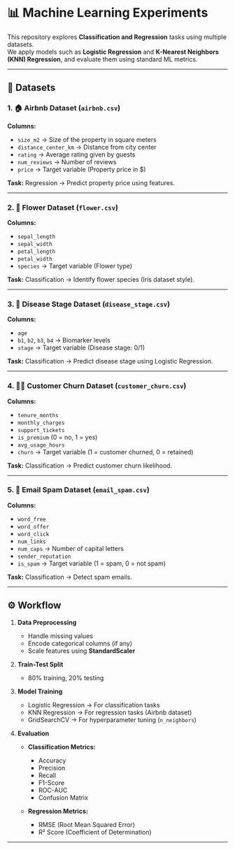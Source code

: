 # 📊 Machine Learning Experiments

This repository explores **Classification and Regression** tasks using multiple datasets.  
We apply models such as **Logistic Regression** and **K-Nearest Neighbors (KNN) Regression**, and evaluate them using standard ML metrics.

---

## 📂 Datasets

### 1. 🏠 Airbnb Dataset (`airbnb.csv`)
**Columns:**
- `size_m2` → Size of the property in square meters  
- `distance_center_km` → Distance from city center  
- `rating` → Average rating given by guests  
- `num_reviews` → Number of reviews  
- `price` → Target variable (Property price in $)  

**Task:** Regression → Predict property price using features.

---

### 2. 🌸 Flower Dataset (`flower.csv`)
**Columns:**
- `sepal_length`  
- `sepal_width`  
- `petal_length`  
- `petal_width`  
- `species` → Target variable (Flower type)  

**Task:** Classification → Identify flower species (Iris dataset style).

---

### 3. 🧬 Disease Stage Dataset (`disease_stage.csv`)
**Columns:**
- `age`  
- `b1`, `b2`, `b3`, `b4` → Biomarker levels  
- `stage` → Target variable (Disease stage: 0/1)  

**Task:** Classification → Predict disease stage using Logistic Regression.

---

### 4. 👩‍💻 Customer Churn Dataset (`customer_churn.csv`)
**Columns:**
- `tenure_months`  
- `monthly_charges`  
- `support_tickets`  
- `is_premium` (0 = no, 1 = yes)  
- `avg_usage_hours`  
- `churn` → Target variable (1 = customer churned, 0 = retained)  

**Task:** Classification → Predict customer churn likelihood.

---

### 5. 📧 Email Spam Dataset (`email_spam.csv`)
**Columns:**
- `word_free`  
- `word_offer`  
- `word_click`  
- `num_links`  
- `num_caps` → Number of capital letters  
- `sender_reputation`  
- `is_spam` → Target variable (1 = spam, 0 = not spam)  

**Task:** Classification → Detect spam emails.

---

## ⚙️ Workflow

1. **Data Preprocessing**
   - Handle missing values  
   - Encode categorical columns (if any)  
   - Scale features using **StandardScaler**  

2. **Train-Test Split**
   - 80% training, 20% testing  

3. **Model Training**
   - Logistic Regression → For classification tasks  
   - KNN Regression → For regression tasks (Airbnb dataset)  
   - GridSearchCV → For hyperparameter tuning (`n_neighbors`)  

4. **Evaluation**
   - **Classification Metrics:**
     - Accuracy  
     - Precision  
     - Recall  
     - F1-Score  
     - ROC-AUC  
     - Confusion Matrix  

   - **Regression Metrics:**
     - RMSE (Root Mean Squared Error)  
     - R² Score (Coefficient of Determination)  

---
